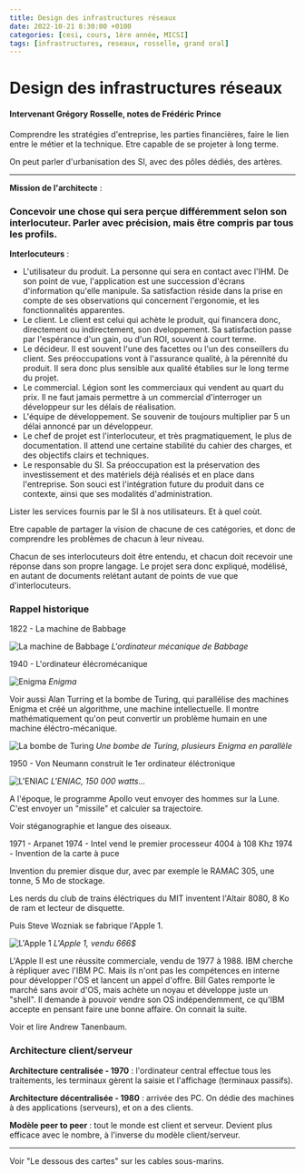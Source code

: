 ```yaml
---
title: Design des infrastructures réseaux
date: 2022-10-21 8:30:00 +0100
categories: [cesi, cours, 1ère année, MICSI]
tags: [infrastructures, reseaux, rosselle, grand oral]
---
```


# Design des infrastructures réseaux
#### Intervenant Grégory Rosselle, notes de Frédéric Prince

Comprendre les stratégies d'entreprise, les parties financières, faire le lien entre le métier et la technique. Etre capable de se projeter à long terme.

On peut parler d'urbanisation des SI, avec des pôles dédiés, des artères.

---

**Mission de l'architecte** :
### Concevoir une chose qui sera perçue différemment selon son interlocuteur. Parler avec précision, mais être compris par tous les profils.

**Interlocuteurs** :
- L'utilisateur du produit. La personne qui sera en contact avec l'IHM. De son point de vue, l'application est une succession d'écrans d'information qu'elle manipule. Sa satisfaction réside dans la prise en compte de ses observations qui concernent l'ergonomie, et les fonctionnalités apparentes.
- Le client. Le client est celui qui achète le produit, qui financera donc, directement ou indirectement, son dveloppement. Sa satisfaction passe par l'espérance d'un gain, ou d'un ROI, souvent à court terme.
- Le décideur. Il est souvent l'une des facettes ou l'un des conseillers du client. Ses préoccupations vont à l'assurance qualité, à la pérennité du produit. Il sera donc plus sensible aux qualité établies sur le long terme du projet. 
- Le commercial. Légion sont les commerciaux qui vendent au quart du prix. Il ne faut jamais permettre à un commercial d'interroger un développeur sur les délais de réalisation.
- L'équipe de développement. Se souvenir de toujours multiplier par 5 un délai annoncé par un développeur.
- Le chef de projet est l'interlocuteur, et très pragmatiquement, le plus de documentation. Il attend une certaine stabilité du cahier des charges, et des objectifs clairs et techniques.
- Le responsable du SI. Sa préoccupation est la préservation des investissement et des matériels déjà réalisés et en place dans l'entreprise. Son souci est l'intégration future du produit dans ce contexte, ainsi que ses modalités d'administration.

Lister les services fournis par le SI à nos utilisateurs. Et à quel coùt.

Etre capable de partager la vision de chacune de ces catégories, et donc de comprendre les problèmes de chacun à leur niveau.

Chacun de ses interlocuteurs doit être entendu, et chacun doit recevoir une réponse dans son propre langage. Le projet sera donc expliqué, modélisé, en autant de documents relétant autant de points de vue que d'interlocuteurs.

### Rappel historique

1822 - La machine de Babbage

![La machine de Babbage](https://upload.wikimedia.org/wikipedia/commons/a/a4/Analytical_Engine_%282290032530%29.jpg)
_L'ordinateur mécanique de Babbage_

1940 - L'ordinateur élécromécanique

![Enigma](https://download.vikidia.org/vikidia/fr/images/1/1e/Enigma_%C3%A0_quatre_rotors.jpg)
_Enigma_

Voir aussi Alan Turring et la bombe de Turing, qui parallélise des machines Enigma et créé un algorithme, une machine intellectuelle. Il montre mathématiquement qu'on peut convertir un problème humain en une machine éléctro-mécanique.

![La bombe de Turing](https://www.apprendre-en-ligne.net/crypto/Enigma/bombe.jpg)
_Une bombe de Turing, plusieurs Enigma en parallèle_

1950 - Von Neumann construit le 1er ordinateur éléctronique

![L'ENIAC](https://i.go-travels.com/img/do-more/what-is-eniac-1.jpg)
_L'ENIAC, 150 000 watts..._

A l'époque, le programme Apollo veut envoyer des hommes sur la Lune. C'est envoyer un "missile" et calculer sa trajectoire.

Voir stéganographie et langue des oiseaux.

1971 - Arpanet
1974 - Intel vend le premier processeur 4004 à 108 Khz
1974 - Invention de la carte à puce

Invention du premier disque dur, avec par exemple le RAMAC 305, une tonne, 5 Mo de stockage.

Les nerds du club de trains éléctriques du MIT inventent l'Altair 8080, 8 Ko de ram et lecteur de disquette.

Puis Steve Wozniak se fabrique l'Apple 1.

![L'Apple 1](https://i0.wp.com/www.apple2history.org/wp-content/uploads/2008/11/applei.jpg?ssl=1)
_L'Apple 1, vendu 666$_

L'Apple II est une réussite commerciale, vendu de 1977 à 1988. IBM cherche à répliquer avec l'IBM PC. Mais ils n'ont pas les compétences en interne pour développer l'OS et lancent un appel d'offre. Bill Gates remporte le marché sans avoir d'OS, mais achète un noyau et développe juste un "shell". Il demande à pouvoir vendre son OS indépendemment, ce qu'IBM accepte en pensant faire une bonne affaire.
On connait la suite.

Voir et lire Andrew Tanenbaum.

### Architecture client/serveur
**Architecture centralisée - 1970** : l'ordinateur central effectue tous les traitements, les terminaux gèrent la saisie et l'affichage (terminaux passifs). 

**Architecture décentralisée - 1980** : arrivée des PC. On dédie des machines à des applications (serveurs), et on a des clients.

**Modèle peer to peer** : tout le monde est client et serveur. Devient plus efficace avec le nombre, à l'inverse du modèle client/serveur.

---

Voir "Le dessous des cartes" sur les cables sous-marins.

